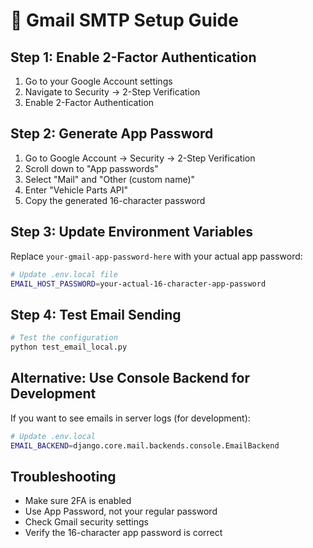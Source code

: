 # 📧 Gmail SMTP Setup Guide

## Step 1: Enable 2-Factor Authentication
1. Go to your Google Account settings
2. Navigate to Security → 2-Step Verification
3. Enable 2-Factor Authentication

## Step 2: Generate App Password
1. Go to Google Account → Security → 2-Step Verification
2. Scroll down to "App passwords"
3. Select "Mail" and "Other (custom name)"
4. Enter "Vehicle Parts API"
5. Copy the generated 16-character password

## Step 3: Update Environment Variables
Replace `your-gmail-app-password-here` with your actual app password:

```bash
# Update .env.local file
EMAIL_HOST_PASSWORD=your-actual-16-character-app-password
```

## Step 4: Test Email Sending
```bash
# Test the configuration
python test_email_local.py
```

## Alternative: Use Console Backend for Development
If you want to see emails in server logs (for development):

```bash
# Update .env.local
EMAIL_BACKEND=django.core.mail.backends.console.EmailBackend
```

## Troubleshooting
- Make sure 2FA is enabled
- Use App Password, not your regular password
- Check Gmail security settings
- Verify the 16-character app password is correct
